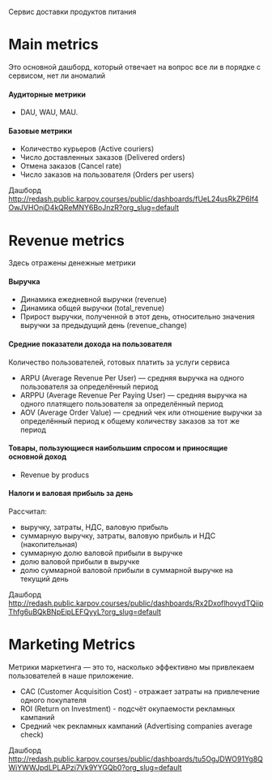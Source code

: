 Сервис доставки продуктов питания 

# Main metrics  

Это основной дашборд, который отвечает на вопрос все ли в порядке с сервисом, нет ли аномалий  
#### Аудиторные метрики
- DAU, WAU, MAU.   
#### Базовые метрики
- Количество курьеров (Active couriers)
- Число доставленных заказов (Delivered orders)
- Отмена заказов (Cancel rate)
- Число заказов на пользователя (Orders per users)

Дашборд 
http://redash.public.karpov.courses/public/dashboards/fUeL24usRkZP6If4OwJVHOnjD4kQReMNY6BoJnzR?org_slug=default

# Revenue metrics  

Здесь отражены денежные метрики 
#### Выручка 
- Динамика ежедневной выручки (revenue)
- Динамика общей выручки (total_revenue)
- Прирост выручки, полученной в этот день, относительно значения выручки за предыдущий день (revenue_change)

#### Cредние показатели дохода на пользователя
Количество пользователей, готовых платить за услуги сервиса
- ARPU (Average Revenue Per User) — средняя выручка на одного пользователя за определённый период
- ARPPU (Average Revenue Per Paying User) — средняя выручка на одного платящего пользователя за определённый период
- AOV (Average Order Value) — средний чек или отношение выручки за определённый период к общему количеству заказов за тот же период

#### Товары, пользующиеся наибольшим спросом и приносящие основной доход
- Revenue by producs

#### Налоги и валовая прибыль за день  
Рассчитал:
- выручку, затраты, НДС, валовую прибыль 
- суммарную выручку, затраты, валовую прибыль и НДС (накопительная)
- суммарную долю валовой прибыли в выручке
- долю валовой прибыли в выручке
- долю суммарной валовой прибыли в суммарной выручке на текущий день

Дашборд
http://redash.public.karpov.courses/public/dashboards/Rx2DxoflhovydTQiipThfg6uBQkBNpEipLEFQyyL?org_slug=default

# Marketing Metrics

Метрики маркетинга — это то, насколько эффективно мы привлекаем пользователей в наше приложение.

 - CAC (Customer Acquisition Cost) - отражает затраты на привлечение одного покупателя
 - ROI (Return on Investment) - подсчёт окупаемости рекламных кампаний
 - Cредний чек рекламных кампаний (Advertising companies average check)

Дашборд http://redash.public.karpov.courses/public/dashboards/tu5OgJDWO91Yg8QWiYWWJpdLPLAPzi7Vk9YYGQb0?org_slug=default
